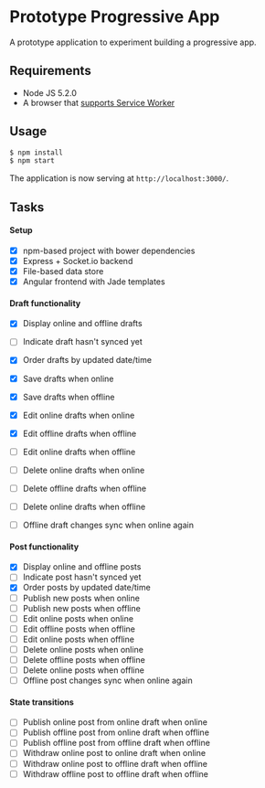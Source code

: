 # Prototype Progressive App

A prototype application to experiment building a progressive app.

## Requirements

 * Node JS 5.2.0
 * A browser that [supports Service Worker](http://caniuse.com/#feat=serviceworkers)

## Usage

```sh
$ npm install
$ npm start
```

The application is now serving at `http://localhost:3000/`.

## Tasks

#### Setup

  - [x] npm-based project with bower dependencies
  - [x] Express + Socket.io backend
  - [x] File-based data store
  - [x] Angular frontend with Jade templates

#### Draft functionality

  - [x] Display online and offline drafts
  - [ ] Indicate draft hasn't synced yet
  - [x] Order drafts by updated date/time
  - [x] Save drafts when online
  - [x] Save drafts when offline
  - [x] Edit online drafts when online
  - [x] Edit offline drafts when offline
  - [ ] Edit online drafts when offline
  - [ ] Delete online drafts when online
  - [ ] Delete offline drafts when offline
  - [ ] Delete online drafts when offline
  - [ ] Offline draft changes sync when online again


#### Post functionality

  - [x] Display online and offline posts
  - [ ] Indicate post hasn't synced yet
  - [x] Order posts by updated date/time
  - [ ] Publish new posts when online
  - [ ] Publish new posts when offline
  - [ ] Edit online posts when online
  - [ ] Edit offline posts when offline
  - [ ] Edit online posts when offline
  - [ ] Delete online posts when online
  - [ ] Delete offline posts when offline
  - [ ] Delete online posts when offline
  - [ ] Offline post changes sync when online again

#### State transitions

  - [ ] Publish online post from online draft when online
  - [ ] Publish offline post from online draft when offline
  - [ ] Publish offline post from offline draft when offline
  - [ ] Withdraw online post to online draft when online
  - [ ] Withdraw online post to offline draft when offline
  - [ ] Withdraw offline post to offline draft when offline
